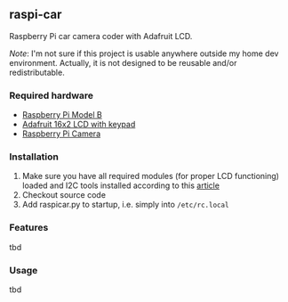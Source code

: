 ## raspi-car

Raspberry Pi car camera coder with Adafruit LCD.

*Note*: I'm not sure if this project is usable anywhere outside my home dev environment. Actually, it is not designed to be reusable and/or redistributable.

### Required hardware
* [Raspberry Pi Model B](http://www.raspberrypi.org/)
* [Adafruit 16x2 LCD with keypad](http://learn.adafruit.com/adafruit-16x2-character-lcd-plus-keypad-for-raspberry-pi/overview)
* [Raspberry Pi Camera](http://www.raspberrypi.org/camera)

### Installation
1. Make sure you have all required modules (for proper LCD functioning) loaded and I2C tools installed according to this [article](http://learn.adafruit.com/adafruit-16x2-character-lcd-plus-keypad-for-raspberry-pi/usage)
2. Checkout source code
3. Add raspicar.py to startup, i.e. simply into `/etc/rc.local`

### Features
tbd

### Usage
tbd
